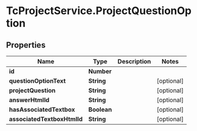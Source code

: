 # TcProjectService.ProjectQuestionOption

## Properties
Name | Type | Description | Notes
------------ | ------------- | ------------- | -------------
**id** | **Number** |  | 
**questionOptionText** | **String** |  | [optional] 
**projectQuestion** | **String** |  | [optional] 
**answerHtmlId** | **String** |  | [optional] 
**hasAssociatedTextbox** | **Boolean** |  | [optional] 
**associatedTextboxHtmlId** | **String** |  | [optional] 


